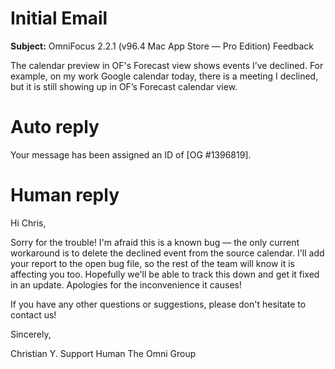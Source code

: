 # Initial Email

**Subject:** OmniFocus 2.2.1 (v96.4 Mac App Store — Pro Edition) Feedback

The calendar preview in OF's Forecast view shows events I’ve declined. For example, on my work Google calendar today, there is a meeting I declined, but it is still showing up in OF’s Forecast calendar view.

# Auto reply

Your message has
been assigned an ID of [OG #1396819].

# Human reply

Hi Chris,

Sorry for the trouble! I'm afraid this is a known bug — the only current workaround is to delete the declined event from the source calendar. I'll add your report to the open bug file, so the rest of the team will know it is affecting you too. Hopefully we'll be able to track this down and get it fixed in an update. Apologies for the inconvenience it causes!

If you have any other questions or suggestions, please don't hesitate to contact us!

Sincerely,

Christian Y.
Support Human
The Omni Group
